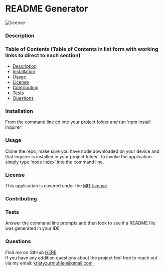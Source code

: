 
  # README Generator  

  ![license](https://img.shields.io/badge/license-MIT-yellow)

  ### Description

  
  
  
  ### Table of Contents (Table of Contents in list form with working links to direct to each section)
  * [Description](https://github.com/Kristy-coding/README-Generator/blob/main/README.md#description)
  * [Installation](https://github.com/Kristy-coding/README-Generator/blob/main/README.md#installation)
  * [Usage](https://github.com/Kristy-coding/README-Generator/blob/main/README.md#usage)
  * [License](https://github.com/Kristy-coding/README-Generator/blob/main/README.md#license)
  * [Contributing](https://github.com/Kristy-coding/README-Generator/blob/main/README.md#contributing)
  * [Tests](https://github.com/Kristy-coding/README-Generator/blob/main/README.md#tests)
  * [Questions](https://github.com/Kristy-coding/README-Generator/blob/main/README.md#questions)
  
  ### Installation
  From the command line cd into your project folder and run ‘npm install inquirer’
  

  ### Usage
  Clone the repo, make sure you have node downloaded on your device and that inquirer is installed in your project folder. To invoke the application simply type ‘node index’ into the command line.

   
  ### License 
  This application is covered under the [MIT license](https://choosealicense.com/licenses/mit/)
  
    
  ### Contributing
  
  
   
  ### Tests
  Answer the command line prompts and then look to see if a README file was generated in your IDE
  
  ### Questions
  
  Find me on GitHub [HERE](https://github.com/Kristy-coding)<br/>
  If you have any addition questions about the project feel free to reach out via my email: kristyzurmuhlen@gmail.com
  

  